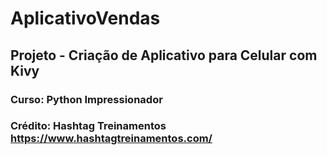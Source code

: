 # AplicativoVendas
## Projeto - Criação de Aplicativo para Celular com Kivy
### Curso: Python Impressionador
### Crédito: Hashtag Treinamentos https://www.hashtagtreinamentos.com/
